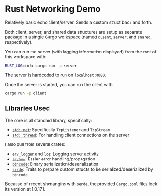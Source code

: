 # Rust Networking Demo

Relatively basic echo client/server. Sends a custom struct back and forth.

Both client, server, and shared data structures are setup as separate package in a single Cargo workspace
(named `client`, `server`, and `shared`, respectively).

You can run the server (with logging information displayed) from the root of this workspace with:

```bash
RUST_LOG=info cargo run -p server
```

The server is hardcoded to run on `localhost:8080`.

Once the server is started, you can run the client with:

```bash
cargo run -p client
```

## Libraries Used

The core is all standard library, specifically:
  * [`std::net`](https://doc.rust-lang.org/std/net/): Specifically `TcpListener` and `TcpStream`
  * [`std::thread`](https://doc.rust-lang.org/std/thread/): For handling client connections on the server

I also pull from several crates:
  * [`env_logger`](https://crates.io/crates/env_logger) and [`log`](https://crates.io/crates/log): Logging server activity
  * [`anyhow`](https://crates.io/crates/anyhow): Easier error handling/propagation
  * [`bincode`](https://crates.io/crates/bincode): Binary serialization/deserialization
  * [`serde`](https://crates.io/crates/serde): Traits to prepare custom structs to be serialized/deserialized by `bincode`

Because of recent shenangins with `serde`, the provided `Cargo.toml` files lock its version at 1.0.171.